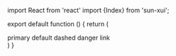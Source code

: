 import React from 'react'
import {Index} from 'sun-xui';

export default function () {
return (
<div>
<Index type='primary'>primary</Index>
<Index>default</Index>
<Index type='dashed'>dashed</Index>
<Index type='danger'>danger</Index>
<Index type='link'>link</Index>
</div>
)
}
